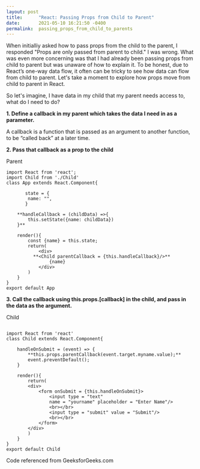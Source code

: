 ```yaml
---
layout: post
title:      "React: Passing Props from Child to Parent"
date:       2021-05-10 16:21:50 -0400
permalink:  passing_props_from_child_to_parents
---
```



When initialliy asked how to pass props from the child to the parent, I responded "Props are only passed from parent to child." I was wrong.  What was even more concerning was that I had already been passing props from child to parent but was unaware of how to explain it. To be honest, due to React’s one-way data flow, it often can be tricky to see how data can flow from child to parent. Let's take a moment to explore how props move from child to parent in React.

So let's imagine, I have data in my child that my parent needs access to, what do I need to do?

**1. Define a callback in my parent which takes the data I need in as a parameter.**

A callback is a function that is passed as an argument to another function, to be “called back” at a later time. 

**2. Pass that callback as a prop to the child**

Parent 
```
import React from 'react';
import Child from './Child'
class App extends React.Component{
      
       state = {
        name: "",
       }
  
    **handleCallback = (childData) =>{
        this.setState({name: childData})
    }**
  
    render(){
        const {name} = this.state;
        return(
            <div>
          **<Child parentCallback = {this.handleCallback}/>**
                {name}
            </div>
        )
    }
}
export default App
```

**3. Call the callback using this.props.[callback] in the child, and pass in the data as the argument.**

Child 
```

import React from 'react'
class Child extends React.Component{
    
    handleOnSubmit = (event) => {
        **this.props.parentCallback(event.target.myname.value);**
        event.preventDefault();
    }
  
    render(){
        return(
        <div>
            <form onSubmit = {this.handleOnSubmit}>
                <input type = "text" 
                name = "yourname" placeholder = "Enter Name"/>
                <br></br>
                <input type = "submit" value = "Submit"/>
                <br></br>
            </form>
        </div>
        )
    }
}
export default Child
```

Code referenced from GeeksforGeeks.com
